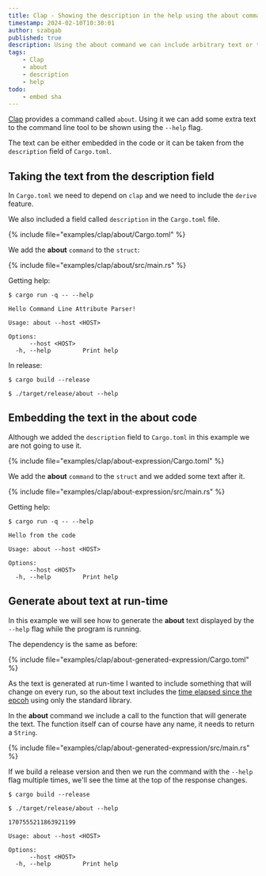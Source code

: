 ```yaml
---
title: Clap - Showing the description in the help using the about command
timestamp: 2024-02-10T10:30:01
author: szabgab
published: true
description: Using the about command we can include arbitrary text or the content of the description field in the help page.
tags:
    - Clap
    - about
    - description
    - help
todo:
    - embed sha
---
```



[Clap](/clap) provides a command called `about`. Using it we can add some extra text to the command line tool to be shown using the `--help` flag.

The text can be either embedded in the code or it can be taken from the `description` field of `Cargo.toml`.


## Taking the text from the description field

In `Cargo.toml` we need to depend on `clap` and we need to include the `derive` feature.

We also included a field called `description` in the `Cargo.toml` file.

{% include file="examples/clap/about/Cargo.toml" %}

We add the **about** `command` to the `struct`:

{% include file="examples/clap/about/src/main.rs" %}

Getting help:

```
$ cargo run -q -- --help

Hello Command Line Attribute Parser!

Usage: about --host <HOST>

Options:
      --host <HOST>
  -h, --help         Print help
```

In release:
```
$ cargo build --release

$ ./target/release/about --help
```


## Embedding the text in the about code

Although we added the `description` field to `Cargo.toml` in this example we are not going to use it.

{% include file="examples/clap/about-expression/Cargo.toml" %}

We add the **about** `command` to the `struct` and we added some text after it.

{% include file="examples/clap/about-expression/src/main.rs" %}

Getting help:

```
$ cargo run -q -- --help

Hello from the code

Usage: about --host <HOST>

Options:
      --host <HOST>
  -h, --help         Print help
```

## Generate about text at run-time

In this example we will see how to generate the **about** text displayed by the `--help` flag while the program is running.

The dependency is the same as before:

{% include file="examples/clap/about-generated-expression/Cargo.toml" %}

As the text is generated at run-time I wanted to include something that will change on every run, so the about text includes the
[time elapsed since the epcoh](/time-elapsed-since-epoch) using only the standard library.


In the **about** command we include a call to the function that will generate the text. The function itself can of course have any name,
it needs to return a `String`.

{% include file="examples/clap/about-generated-expression/src/main.rs" %}

If we build a release version and then we run the command with the `--help` flag multiple times, we'll see the time at the top of the response changes.

```
$ cargo build --release

$ ./target/release/about --help

1707555211863921199

Usage: about --host <HOST>

Options:
      --host <HOST>  
  -h, --help         Print help
```
